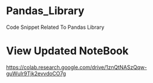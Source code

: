 # Pandas_Library
Code Snippet Related To Pandas Library

# View Updated NoteBook
https://colab.research.google.com/drive/1znQtNASzQqw-guWuIr9Tjk2evvdoCO7g
